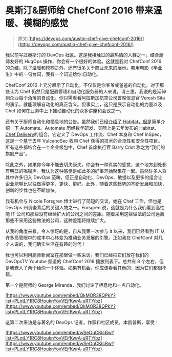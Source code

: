 # 奥斯汀&厨师给 ChefConf 2016 带来温暖、模糊的感觉

> 原文:[https://devops.com/austin-chef-give-chefconf-2016/](https://devops.com/austin-chef-give-chefconf-2016/)

我以前写过奥斯汀的 DevOps 社区。这是我接触过的最热情的人群之一。结合厨师友好的 HugOps 操作，你会有一个很好的体验。这就是我对 ChefConf 2016 的总结。除了温暖和模糊之外，还有很多关于商业未来的展示。套用电影《毕业生》中的一句台词，我有一个词送给你:自动化。

ChefConf 2016 上充分展示了自动化。不仅仅是你爷爷或爸爸的自动化。对于那些认为 Chef 仍然只是配置管理和自动化服务器的人来说，请三思。我说的是延伸到企业每个角落的自动化。你只需看看阿拉斯加航空公司首席信息官 Veresh Sita 的演示，就能理解自动化的真正含义。但事实上，这只是展示自动化的力量以及 Chef 如何在业务中上下推动自动化的众多讲座和会议之一。

还有关于厨师自动化和栖息地的公告。虽然我们已经[介绍了 Habitat，但是](https://devops.com/2016/06/30/chef-potential-game-changer-habitat/)简单介绍一下 Automate。Automate 历经数年研发，实际上是去年发布的 Habitat、[Chef Delivery](https://devops.com/2015/04/01/chef-defines-the-devops-workflow-with-chef-delivery/)的组合，它定义了 DevOps 工作流、Chef 本身和 Chef InSpec，这是一个基于去年 VulcanoSec 收购 Chef 获得的技术的合规性和安全性项目。所有这些都结合在一个企业级包中，Chef 首席执行官 Barry Crist 称之为“我们的旗舰产品”。

除此之外，如果你今年不能去切夫康夫，你会有一种真实的感觉，这个地方到处都有明显的嗡嗡声。我认为这种感觉是如此多的好事开始聚集在一起。虽然许多人将其中许多归入 DevOps 范畴，但正是自动化、DevOps、敏捷以及更多的组合让企业能够比以往做得更多、更快、更好。此外，随着这些趋势的不断发展和加快，创新的步伐也在不断加快。

我有机会与 Nicole Forsgren 博士进行了简短的交谈，她在 Chef 工作，但也是 DevOps 州调查背后的关键人物之一。Forsgren 说，这就是为什么我们看到高性能 IT 公司和那些没有继续扩大的公司之间的差距。随着采用这些做法的公司远离那些不采用这些做法的公司，这种差距将继续扩大。

从我的角度来看，令人惊讶的是，自从我第一次参与 it 以来，我们已经看到 IT 从许多高管眼中的成本中心转变为推动业务发展的引擎。正如我在 ChefConf 对几个人说的，我们确实生活在有趣的时代！

我也可以利用厨师新闻室在那里做一些采访。我们已经把它们放在我们的 DevOpsTV Youtube 频道的 ChefConf 2016 播放列表下。总共有 8 个左右，但是我嵌入了两个给你一个体验。如果有机会，你应该看看其他的，因为它们都很不错。

第一个是厨师的 George Miranda，我们讨论了栖息地和一点自动化。

[https://www.youtube.com/embed/QkMOR38QPkY?list=PLotLY1RC8HouknYovVEjfKwrA-uRTYibz](https://www.youtube.com/embed/QkMOR38QPkY?list=PLotLY1RC8HouknYovVEjfKwrA-uRTYibz)

这第二次采访是与著名的 DevOps 记者，作家和社区成员，本凯普斯，享受！

[https://www.youtube.com/embed/wSeOuCKIcBw?list=PLotLY1RC8HouknYovVEjfKwrA-uRTYibz](https://www.youtube.com/embed/wSeOuCKIcBw?list=PLotLY1RC8HouknYovVEjfKwrA-uRTYibz)